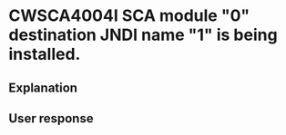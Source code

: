 # CWSCA4004I SCA module "0" destination JNDI name "1" is being installed.

## Explanation

## User response
